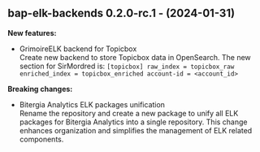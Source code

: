 ## bap-elk-backends 0.2.0-rc.1 - (2024-01-31)

**New features:**

 * GrimoireELK backend for Topicbox\
   Create new backend to store Topicbox data in OpenSearch. The new
   section for SirMordred is: ``` [topicbox] raw_index = topicbox_raw
   enriched_index = topicbox_enriched account-id = <account_id> ```

**Breaking changes:**

 * Bitergia Analytics ELK packages unification\
   Rename the repository and create a new package to unify all ELK
   packages for Bitergia Analytics into a single repository. This change
   enhances organization and simplifies the management of ELK related
   components.

